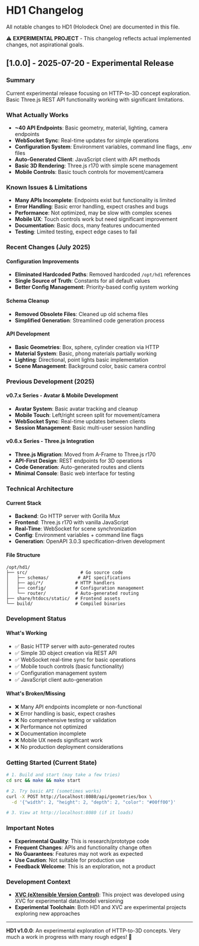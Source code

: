 # HD1 Changelog

All notable changes to HD1 (Holodeck One) are documented in this file.

⚠️ **EXPERIMENTAL PROJECT** - This changelog reflects actual implemented changes, not aspirational goals.

## [1.0.0] - 2025-07-20 - Experimental Release

### Summary
Current experimental release focusing on HTTP-to-3D concept exploration. 
Basic Three.js REST API functionality working with significant limitations.

### What Actually Works
- **~40 API Endpoints**: Basic geometry, material, lighting, camera endpoints
- **WebSocket Sync**: Real-time updates for simple operations
- **Configuration System**: Environment variables, command line flags, .env files
- **Auto-Generated Client**: JavaScript client with API methods
- **Basic 3D Rendering**: Three.js r170 with simple scene management
- **Mobile Controls**: Basic touch controls for movement/camera

### Known Issues & Limitations
- **Many APIs Incomplete**: Endpoints exist but functionality is limited
- **Error Handling**: Basic error handling, expect crashes and bugs  
- **Performance**: Not optimized, may be slow with complex scenes
- **Mobile UX**: Touch controls work but need significant improvement
- **Documentation**: Basic docs, many features undocumented
- **Testing**: Limited testing, expect edge cases to fail

### Recent Changes (July 2025)

#### Configuration Improvements
- **Eliminated Hardcoded Paths**: Removed hardcoded `/opt/hd1` references
- **Single Source of Truth**: Constants for all default values
- **Better Config Management**: Priority-based config system working

#### Schema Cleanup  
- **Removed Obsolete Files**: Cleaned up old schema files
- **Simplified Generation**: Streamlined code generation process

#### API Development
- **Basic Geometries**: Box, sphere, cylinder creation via HTTP
- **Material System**: Basic, phong materials partially working
- **Lighting**: Directional, point lights basic implementation
- **Scene Management**: Background color, basic camera control

### Previous Development (2025)

#### v0.7.x Series - Avatar & Mobile Development
- **Avatar System**: Basic avatar tracking and cleanup
- **Mobile Touch**: Left/right screen split for movement/camera
- **WebSocket Sync**: Real-time updates between clients
- **Session Management**: Basic multi-user session handling

#### v0.6.x Series - Three.js Integration  
- **Three.js Migration**: Moved from A-Frame to Three.js r170
- **API-First Design**: REST endpoints for 3D operations
- **Code Generation**: Auto-generated routes and clients
- **Minimal Console**: Basic web interface for testing

### Technical Architecture

#### Current Stack
- **Backend**: Go HTTP server with Gorilla Mux
- **Frontend**: Three.js r170 with vanilla JavaScript
- **Real-Time**: WebSocket for scene synchronization
- **Config**: Environment variables + command line flags
- **Generation**: OpenAPI 3.0.3 specification-driven development

#### File Structure
```
/opt/hd1/
├── src/                    # Go source code
│   ├── schemas/           # API specifications  
│   ├── api/*/            # HTTP handlers
│   ├── config/           # Configuration management
│   └── router/           # Auto-generated routing
├── share/htdocs/static/  # Frontend assets
└── build/                # Compiled binaries
```

### Development Status

#### What's Working
- ✅ Basic HTTP server with auto-generated routes
- ✅ Simple 3D object creation via REST API
- ✅ WebSocket real-time sync for basic operations
- ✅ Mobile touch controls (basic functionality)
- ✅ Configuration management system
- ✅ JavaScript client auto-generation

#### What's Broken/Missing
- ❌ Many API endpoints incomplete or non-functional
- ❌ Error handling is basic, expect crashes
- ❌ No comprehensive testing or validation
- ❌ Performance not optimized
- ❌ Documentation incomplete
- ❌ Mobile UX needs significant work
- ❌ No production deployment considerations

### Getting Started (Current State)

```bash
# 1. Build and start (may take a few tries)
cd src && make && make start

# 2. Try basic API (sometimes works)
curl -X POST http://localhost:8080/api/geometries/box \
  -d '{"width": 2, "height": 2, "depth": 2, "color": "#00ff00"}'

# 3. View at http://localhost:8080 (if it loads)
```

### Important Notes
- **Experimental Quality**: This is research/prototype code
- **Frequent Changes**: APIs and functionality change often  
- **No Guarantees**: Features may not work as expected
- **Use Caution**: Not suitable for production use
- **Feedback Welcome**: This is an exploration, not a product

### Development Context
- **[XVC (eXtensible Version Control)](https://github.com/osakka/xvc/tree/main)**: This project was developed using XVC for experimental data/model versioning
- **Experimental Toolchain**: Both HD1 and XVC are experimental projects exploring new approaches

---

**HD1 v1.0.0**: An experimental exploration of HTTP-to-3D concepts. 
Very much a work in progress with many rough edges! 🧪